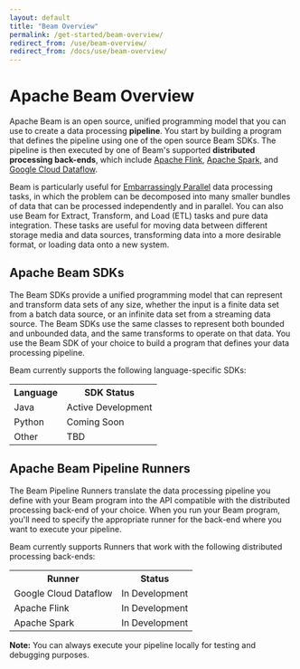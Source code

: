 ```yaml
---
layout: default
title: "Beam Overview"
permalink: /get-started/beam-overview/
redirect_from: /use/beam-overview/
redirect_from: /docs/use/beam-overview/
---
```

# Apache Beam Overview

Apache Beam is an open source, unified programming model that you can use to create a data processing **pipeline**. You start by building a program that defines the pipeline using one of the open source Beam SDKs. The pipeline is then executed by one of Beam's supported **distributed processing back-ends**, which include [Apache Flink](http://flink.apache.org), [Apache Spark](http://spark.apache.org), and [Google Cloud Dataflow](https://cloud.google.com/dataflow).

Beam is particularly useful for [Embarrassingly Parallel](http://en.wikipedia.org/wiki/Embarassingly_parallel) data processing tasks, in which the problem can be decomposed into many smaller bundles of data that can be processed independently and in parallel. You can also use Beam for Extract, Transform, and Load (ETL) tasks and pure data integration. These tasks are useful for moving data between different storage media and data sources, transforming data into a more desirable format, or loading data onto a new system.

## Apache Beam SDKs

The Beam SDKs provide a unified programming model that can represent and transform data sets of any size, whether the input is a finite data set from a batch data source, or an infinite data set from a streaming data source. The Beam SDKs use the same classes to represent both bounded and unbounded data, and the same transforms to operate on that data. You use the Beam SDK of your choice to build a program that defines your data processing pipeline.

Beam currently supports the following language-specific SDKs:

<table class="table table-condensed">
<tr>
  <th>Language</th>
  <th>SDK Status</th>
</tr>
<tr>
  <td>Java</td>
  <td>Active Development</td>
</tr>
<tr>
  <td>Python</td>
  <td>Coming Soon</td>
</tr>
<tr>
  <td>Other</td>
  <td>TBD</td>
</tr>
</table>

## Apache Beam Pipeline Runners

The Beam Pipeline Runners translate the data processing pipeline you define with your Beam program into the API compatible with the distributed processing back-end of your choice. When you run your Beam program, you'll need to specify the appropriate runner for the back-end where you want to execute your pipeline.

Beam currently supports Runners that work with the following distributed processing back-ends:

<table class="table table-condensed">
<tr>
  <th>Runner</th>
  <th>Status</th>
</tr>
<tr>
  <td>Google Cloud Dataflow</td>
  <td>In Development</td>
</tr>
<tr>
  <td>Apache Flink</td>
  <td>In Development</td>
</tr>
<tr>
  <td>Apache Spark</td>
  <td>In Development</td>
</tr>
</table>

**Note:** You can always execute your pipeline locally for testing and debugging purposes.